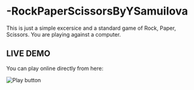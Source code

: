 # -RockPaperScissorsByYSamuilova
This is just a simple excersice and a standard game of Rock, Paper, Scissors. You are playing against a computer.

## LIVE DEMO 
You can play online directly from here: 

<img src="https://github.com/YSamuilova/-RockPaperScissorsByYSamuilova/assets/134719211/3b8cb239-cd87-4c49-9667-2805544cd5d9.png" alt="Play button" title="Optional title">
